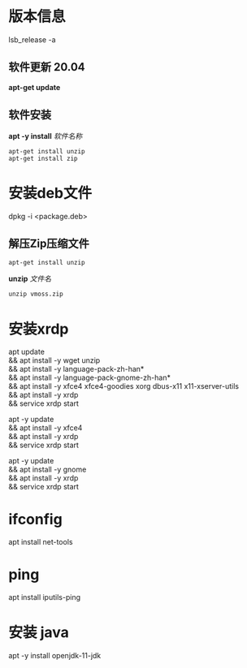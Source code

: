 # 版本信息
lsb_release -a


## 软件更新 20.04
**apt-get update**

## 软件安装
**apt -y install** *软件名称*
```
apt-get install unzip
apt-get install zip
```

# 安装deb文件 
dpkg -i <package.deb>

## 解压Zip压缩文件
```
apt-get install unzip
```
**unzip** *文件名*
```
unzip vmoss.zip
```

# 安装xrdp
apt update \
&& apt install -y wget unzip \
&& apt install -y language-pack-zh-han* \
&& apt install -y language-pack-gnome-zh-han* \
&& apt install -y xfce4 xfce4-goodies xorg dbus-x11 x11-xserver-utils \
&& apt install -y xrdp \
&& service xrdp start

apt -y update \
&& apt install -y xfce4 \
&& apt install -y xrdp \
&& service xrdp start

apt -y update \
&& apt install -y gnome \
&& apt install -y xrdp \
&& service xrdp start

# ifconfig
apt install net-tools

# ping 
apt install iputils-ping

# 安装 java
apt -y install openjdk-11-jdk
